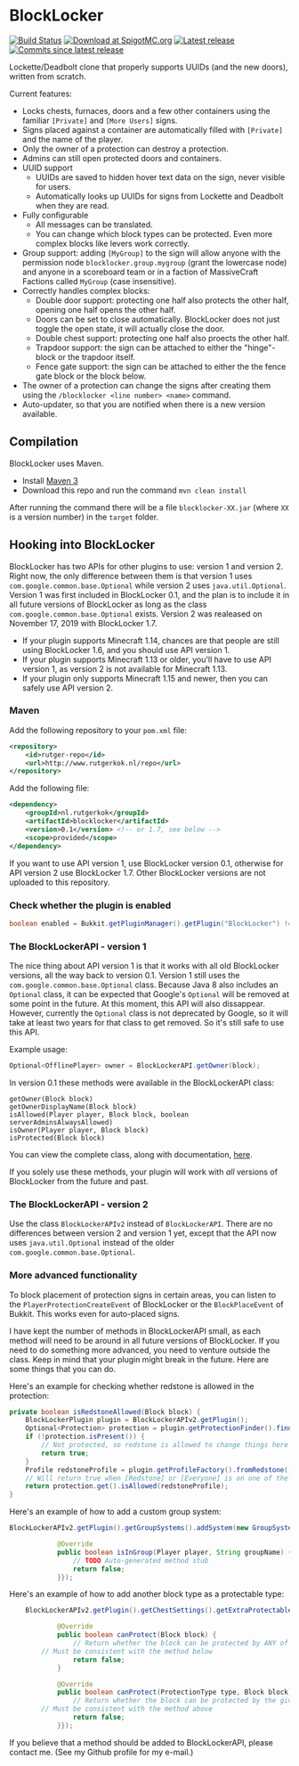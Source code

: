 BlockLocker
===========

[![Build Status](https://img.shields.io/github/workflow/status/rutgerkok/BlockLocker/dev%20build)](https://github.com/rutgerkok/BlockLocker/actions?query=workflow%3A%22dev+build%22) [![Download at SpigotMC.org](https://img.shields.io/badge/download-SpigotMC.org-orange.svg)](http://www.spigotmc.org/resources/blocklocker.3268/)
[![Latest release](https://img.shields.io/github/release/rutgerkok/BlockLocker.svg)](https://github.com/rutgerkok/BlockLocker/releases)
[![Commits since latest release](https://img.shields.io/github/commits-since/rutgerkok/BlockLocker/latest.svg)](https://github.com/rutgerkok/BlockLocker/releases)

Lockette/Deadbolt clone that properly supports UUIDs (and the new doors), written from scratch.

Current features:

* Locks chests, furnaces, doors and a few other containers using the familiar `[Private]` and `[More Users]` signs.
* Signs placed against a container are automatically filled with `[Private]` and the name of the player.
* Only the owner of a protection can destroy a protection.
* Admins can still open protected doors and containers.
* UUID support
  * UUIDs are saved to hidden hover text data on the sign, never visible for users.
  * Automatically looks up UUIDs for signs from Lockette and Deadbolt when they are read.
* Fully configurable
  * All messages can be translated.
  * You can change which block types can be protected. Even more complex blocks like levers work correctly.
* Group support: adding `[MyGroup]` to the sign will allow anyone with the permission node `blocklocker.group.mygroup` (grant the lowercase node) and anyone in a scoreboard team or in a faction of MassiveCraft Factions called `MyGroup` (case insensitive).
* Correctly handles complex blocks:
  * Double door support: protecting one half also protects the other half, opening one half opens the other half.
  * Doors can be set to close automatically. BlockLocker does not just toggle the open state, it will actually close the door.
  * Double chest support: protecting one half also proects the other half.
  * Trapdoor support: the sign can be attached to either the "hinge"-block or the trapdoor itself.
  * Fence gate support: the sign can be attached to either the the fence gate block or the block below.
* The owner of a protection can change the signs after creating them using the `/blocklocker <line number> <name>` command.
* Auto-updater, so that you are notified when there is a new version available.

Compilation
-----------

BlockLocker uses Maven.

* Install [Maven 3](http://maven.apache.org/download.html)
* Download this repo and run the command `mvn clean install`

After running the command there will be a file `blocklocker-XX.jar` (where `XX` is a version number) in the `target` folder.

Hooking into BlockLocker
------------------------

BlockLocker has two APIs for other plugins to use: version 1 and version 2. Right now, the only difference between them is that version 1 uses `com.google.common.base.Optional` while version 2 uses `java.util.Optional`. Version 1 was first included in BlockLocker 0.1, and the plan is to include it in all future versions of BlockLocker as long as the class `com.google.common.base.Optional` exists. Version 2 was realeased on November 17, 2019 with BlockLocker 1.7.

* If your plugin supports Minecraft 1.14, chances are that people are still using BlockLocker 1.6, and you should use API version 1.
* If your plugin supports Minecraft 1.13 or older, you'll have to use API version 1, as version 2 is not available for Minecraft 1.13.
* If your plugin only supports Minecraft 1.15 and newer, then you can safely use API version 2.

### Maven
Add the following repository to your `pom.xml` file:

```xml
<repository>
	<id>rutger-repo</id>
	<url>http://www.rutgerkok.nl/repo</url>
</repository>
```

Add the following file:

```xml
<dependency>
	<groupId>nl.rutgerkok</groupId>
	<artifactId>blocklocker</artifactId>
	<version>0.1</version> <!-- or 1.7, see below -->
	<scope>provided</scope>
</dependency>
```

If you want to use API version 1, use BlockLocker version 0.1, otherwise for API version 2 use BlockLocker 1.7. Other BlockLocker versions are not uploaded to this repository.

### Check whether the plugin is enabled
```java
boolean enabled = Bukkit.getPluginManager().getPlugin("BlockLocker") != null;
```

### The BlockLockerAPI - version 1
The nice thing about API version 1 is that it works with all old BlockLocker versions, all the way back to version 0.1. Version 1 still uses the `com.google.common.base.Optional` class. Because Java 8 also includes an `Optional` class, it can be expected that Google's `Optional` will be removed at some point in the future. At this moment, this API will also dissappear. However, currently the `Optional` class is not deprecated by Google, so it will take at least two years for that class to get removed. So it's still safe to use this API.

Example usage:

```java
Optional<OfflinePlayer> owner = BlockLockerAPI.getOwner(block);
```

In version 0.1 these methods were available in the BlockLockerAPI class:

```
getOwner(Block block)
getOwnerDisplayName(Block block)
isAllowed(Player player, Block block, boolean serverAdminsAlwaysAllowed)
isOwner(Player player, Block block)
isProtected(Block block)
```

You can view the complete class, along with documentation, [here](https://github.com/rutgerkok/BlockLocker/blob/master/src/main/java/nl/rutgerkok/blocklocker/BlockLockerAPI.java).

If you solely use these methods, your plugin will work with *all* versions of BlockLocker from the future and past.

### The BlockLockerAPI - version 2
Use the class `BlockLockerAPIv2` instead of `BlockLockerAPI`. There are no differences between version 2 and version 1 yet, except that the API now uses `java.util.Optional` instead of the older `com.google.common.base.Optional`.

### More advanced functionality
To block placement of protection signs in certain areas, you can listen to the `PlayerProtectionCreateEvent` of BlockLocker or the `BlockPlaceEvent` of Bukkit. This works even for auto-placed signs.

I have kept the number of methods in BlockLockerAPI small, as each method will need
to be around in all future versions of BlockLocker. If you need to do something more
advanced, you need to venture outside the class. Keep in mind that your plugin might
break in the future. Here are some things that you can do.

Here's an example for checking whether redstone is allowed in the protection:

```java
private boolean isRedstoneAllowed(Block block) {
    BlockLockerPlugin plugin = BlockLockerAPIv2.getPlugin();
    Optional<Protection> protection = plugin.getProtectionFinder().findProtection(block);
    if (!protection.isPresent()) {
        // Not protected, so redstone is allowed to change things here
        return true;
    }
    Profile redstoneProfile = plugin.getProfileFactory().fromRedstone();
    // Will return true when [Redstone] or [Everyone] is on one of the signs
    return protection.get().isAllowed(redstoneProfile);
}
```

Here's an example of how to add a custom group system:

```java
BlockLockerAPIv2.getPlugin().getGroupSystems().addSystem(new GroupSystem() {

            @Override
            public boolean isInGroup(Player player, String groupName) {
                // TODO Auto-generated method stub
                return false;
            }});
```

Here's an example of how to add another block type as a protectable type:

```java
    BlockLockerAPIv2.getPlugin().getChestSettings().getExtraProtectables().add(new ProtectableBlocksSettings() {

            @Override
            public boolean canProtect(Block block) {
                // Return whether the block can be protected by ANY of the protection types (CONTAINER, DOOR, etc.)
		// Must be consistent with the method below
                return false;
            }

            @Override
            public boolean canProtect(ProtectionType type, Block block) {
                // Return whether the block can be protected by the given protection types (CONTAINER, DOOR, etc.)
		// Must be consistent with the method above
                return false;
            }});
```

If you believe that a method should be added to BlockLockerAPI, please contact me.
(See my Github profile for my e-mail.)
